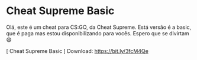 # Cheat Supreme Basic


Olá, este é um cheat para CS:GO, da Cheat Supreme. Está versão é a basic, que é paga mas estou disponibilizando para vocês. Espero que se divirtam 😄

[ Cheat Supreme Basic ]
Download: https://bit.ly/3fcM4Qe
